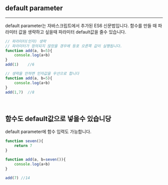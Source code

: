 ## default parameter

---

default parameter는 자바스크립트에서 추가된 ES6 신문법입니다. 함수를 만들 때 파라미터 값을 생략하고 싶을때 파라미터 default값을 줄수 있습니다.

```js
// 파라미터(인자) 생략
// 파라미터가 정의되지 않았을 경우에 등호 오른쪽 값이 실행됩니다.
function add(a, b=5){
    console.log(a+b)
}
add(1)    //6

// 생략을 안하면 인자값을 우선으로 합니다
function add(a, b=5){
    console.log(a+b)
}
add(1,7)  //8
```

<br />

## 함수도 default값으로 넣을수 있습니당

default parameter에 함수 입력도 가능합니다.

```js
function seven(){
    return 7
}

function add(a, b=seven()){
    console.log(a+b)
}

add(7) //14
```